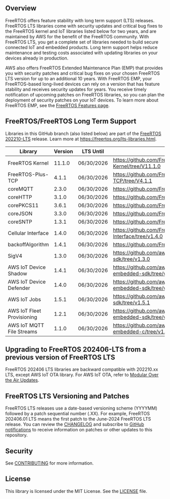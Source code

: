 ## Overview
FreeRTOS offers feature stability with long term support (LTS) releases. FreeRTOS LTS libraries come with security updates and critical bug fixes to the FreeRTOS kernel and IoT libraries listed below for two years, and are maintained by AWS for the benefit of the FreeRTOS community. With FreeRTOS LTS, you get a complete set of libraries needed to build secure connected IoT and embedded products. Long term support helps reduce maintenance and testing costs associated with updating libraries on your devices already in production.

AWS also offers FreeRTOS Extended Maintenance Plan (EMP) that provides you with security patches and critical bug fixes on your chosen FreeRTOS LTS version for up to an additional 10 years. With FreeRTOS EMP, your FreeRTOS-based long-lived devices can rely on a version that has feature stability and receives security updates for years. You receive timely notification of upcoming patches on FreeRTOS libraries, so you can plan the deployment of security patches on your IoT devices. To learn more about FreeRTOS EMP, see the [FreeRTOS Features page](https://aws.amazon.com/freertos/features/).

## FreeRTOS/FreeRTOS Long Term Support

Libraries in this GitHub branch (also listed below) are part of the [FreeRTOS 202210-LTS](https://github.com/FreeRTOS/FreeRTOS-LTS/tree/202210-LTS) release. Learn more at https://freertos.org/lts-libraries.html.

| Library                     | Version             | LTS Until  | LTS Repo URL                                                                    |
|-------------------------    |---------------------|------------|-------------------------------------------------------------------------------  |
| FreeRTOS Kernel             | 11.1.0              | 06/30/2026 | https://github.com/FreeRTOS/FreeRTOS-Kernel/tree/V11.1.0                        |
| FreeRTOS-Plus-TCP           | 4.1.1               | 06/30/2026 | https://github.com/FreeRTOS/FreeRTOS-Plus-TCP/tree/V4.1.1                       |
| coreMQTT                    | 2.3.0               | 06/30/2026 | https://github.com/FreeRTOS/coreMQTT/tree/v2.3.0                                |
| coreHTTP                    | 3.1.0               | 06/30/2026 | https://github.com/FreeRTOS/coreHTTP/tree/v3.1.1                                |
| corePKCS11                  | 3.6.1               | 06/30/2026 | https://github.com/FreeRTOS/corePKCS11/tree/v3.6.1                              |
| coreJSON                    | 3.3.0               | 06/30/2026 | https://github.com/FreeRTOS/coreJSON/tree/v3.3.0                                |
| coreSNTP                    | 1.3.1               | 06/30/2026 | https://github.com/FreeRTOS/coreSNTP/tree/v1.3.1                                |
| Cellular Interface          | 1.4.0               | 06/30/2026 | https://github.com/FreeRTOS/FreeRTOS-Cellular-Interface/tree/v1.4.0             |
| backoffAlgorithm            | 1.4.1               | 06/30/2026 | https://github.com/FreeRTOS/backoffAlgorithm/tree/v1.4.1                        |
| SigV4                       | 1.3.0               | 06/30/2026 | https://github.com/aws/SigV4-for-AWS-IoT-embedded-sdk/tree/v1.3.0               |
| AWS IoT Device Shadow       | 1.4.1               | 06/30/2026 | https://github.com/aws/Device-Shadow-for-AWS-IoT-embedded-sdk/tree/v1.4.1       |
| AWS IoT Device Defender     | 1.4.0               | 06/30/2026 | https://github.com/aws/Device-Defender-for-AWS-IoT-embedded-sdk/tree/v1.4.0     |
| AWS IoT Jobs                | 1.5.1               | 06/30/2026 | https://github.com/aws/Jobs-for-AWS-IoT-embedded-sdk/tree/v1.5.1                |
| AWS IoT Fleet Provisioning  | 1.2.1               | 06/30/2026 | https://github.com/aws/Fleet-Provisioning-for-AWS-IoT-embedded-sdk/tree/v1.2.1  |
| AWS IoT MQTT File Streams   | 1.1.0               | 06/30/2026 | https://github.com/aws/aws-iot-core-mqtt-file-streams-embedded-c/tree/v1.1.0    |

## Upgrading to FreeRTOS 202406-LTS from a previous version of FreeRTOS LTS

FreeRTOS 202406 LTS libraries are backward compatible with 202210.xx LTS, except
AWS IoT OTA library. For AWS IoT OTA, refer to [Modular Over the Air Updates](https://freertos.org/freertos-core/over-the-air-updates/index.html).

## FreeRTOS LTS Versioning and Patches

FreeRTOS LTS releases use a date-based versioning scheme (YYYYMM) followed by a patch sequential number (.XX).
For example, FreeRTOS 202406.01 LTS means the first patch to the June-2024 FreeRTOS LTS release.
You can review the [CHANGELOG](./CHANGELOG.md) and subscribe to [GitHub notifications](https://docs.github.com/en/free-pro-team@latest/github/managing-subscriptions-and-notifications-on-github/about-notifications) to receive information on patches or other updates to this repository.   

## Security

See [CONTRIBUTING](CONTRIBUTING.md#security-issue-notifications) for more information.

## License

This library is licensed under the MIT License. See the [LICENSE](LICENSE.md) file.
